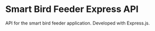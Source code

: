 # Smart Bird Feeder Express API

API for the smart bird feeder application. Developed with Express.js.
